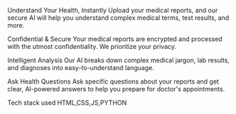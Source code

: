 Understand Your Health, Instantly
Upload your medical reports, and our secure AI will help you understand complex medical terms, test results, and more.


Confidential & Secure
Your medical reports are encrypted and processed with the utmost confidentiality. We prioritize your privacy.


Intelligent Analysis
Our AI breaks down complex medical jargon, lab results, and diagnoses into easy-to-understand language.


Ask Health Questions
Ask specific questions about your reports and get clear, AI-powered answers to help you prepare for doctor's appointments.

Tech stack used HTML,CSS,JS,PYTHON
